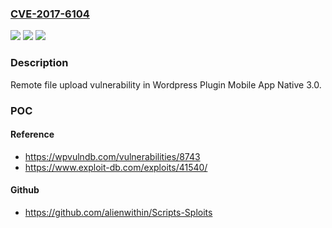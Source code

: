 ### [CVE-2017-6104](https://cve.mitre.org/cgi-bin/cvename.cgi?name=CVE-2017-6104)
![](https://img.shields.io/static/v1?label=Product&message=Wordpress%20Plugin%20Mobile%20App%20Native%203.0&color=blue)
![](https://img.shields.io/static/v1?label=Version&message=%3D%203.0%20&color=brighgreen)
![](https://img.shields.io/static/v1?label=Vulnerability&message=file%20upload&color=brighgreen)

### Description

Remote file upload vulnerability in Wordpress Plugin Mobile App Native 3.0.

### POC

#### Reference
- https://wpvulndb.com/vulnerabilities/8743
- https://www.exploit-db.com/exploits/41540/

#### Github
- https://github.com/alienwithin/Scripts-Sploits

